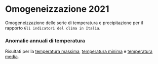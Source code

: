 # Omogeneizzazione 2021

Omogeneizzazione delle serie di temperatura e precipitazione per il rapporto `Gli indicatori del clima in Italia`.

### Anomalie annuali di temperatura

Risultati per la [temperatura massima](./grafici_anomalie_annuali/tmax/grafico.html), [temperatura minima]() e [temperatura media]().


